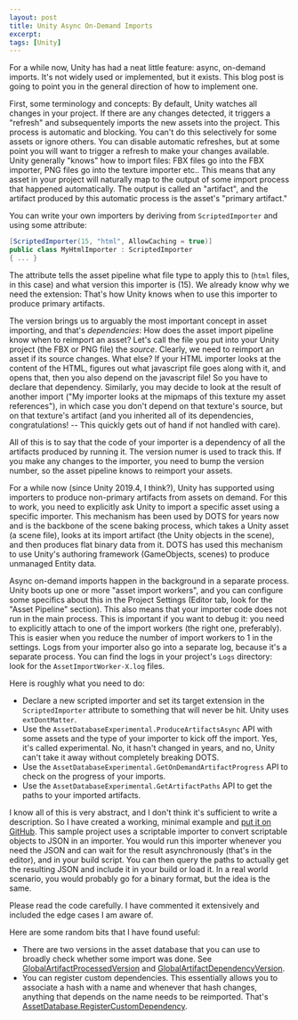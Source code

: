 ```yaml
---
layout: post
title: Unity Async On-Demand Imports
excerpt:
tags: [Unity]
---
```


For a while now, Unity has had a neat little feature: async, on-demand imports. It's not widely used or implemented, but it exists. This blog post is going to point you in the general direction of how to implement one.

First, some terminology and concepts: By default, Unity watches all changes in your project. If there are any changes detected, it triggers a "refresh" and subsequentely imports the new assets into the project. This process is automatic and blocking. You can't do this selectively for some assets or ignore others. You can disable automatic refreshes, but at some point you will want to trigger a refresh to make your changes available. Unity generally "knows" how to import files: FBX files go into the FBX importer, PNG files go into the texture importer etc.. This means that any asset in your project will naturally map to the output of some import process that happened automatically. The output is called an "artifact", and the artifact produced by this automatic process is the asset's "primary artifact."

You can write your own importers by deriving from `ScriptedImporter` and using some attribute:
```csharp
[ScriptedImporter(15, "html", AllowCaching = true)]
public class MyHtmlImporter : ScriptedImporter
{ ... }
```
The attribute tells the asset pipeline what file type to apply this to (`html` files, in this case) and what version this importer is (15). We already know why we need the extension: That's how Unity knows when to use this importer to produce primary artifacts.

The version brings us to arguably the most important concept in asset importing, and that's _dependencies_: How does the asset import pipeline know when to reimport an asset? Let's call the file you put into your Unity project (the FBX or PNG file) the _source_. Clearly, we need to reimport an asset if its source changes. What else? If your HTML importer looks at the content of the HTML, figures out what javascript file goes along with it, and opens that, then you also depend on the javascript file! So you have to declare that dependency. Similarly, you may decide to look at the result of another import ("My importer looks at the mipmaps of this texture my asset references"), in which case you don't depend on that texture's source, but on that texture's artifact (and you inherited all of its dependencies, congratulations! -- This quickly gets out of hand if not handled with care).

All of this is to say that the code of your importer is a dependency of all the artifacts produced by running it. The version numer is used to track this. If you make any changes to the importer, you need to bump the version number, so the asset pipeline knows to reimport your assets.

For a while now (since Unity 2019.4, I think?), Unity has supported using importers to produce non-primary artifacts from assets on demand. For this to work, you need to explicitly ask Unity to import a specific asset using a specific importer. This mechanism has been used by DOTS for years now and is the backbone of the scene baking process, which takes a Unity asset (a scene file), looks at its import artifact (the Unity objects in the scene), and then produces flat binary data from it. DOTS has used this mechanism to use Unity's authoring framework (GameObjects, scenes) to produce unmanaged Entity data.

Async on-demand imports happen in the background in a separate process. Unity boots up one or more "asset import workers", and you can configure some specifics about this in the Project Settings (Editor tab, look for the "Asset Pipeline" section). This also means that your importer code does not run in the main process. This is important if you want to debug it: you need to explicitly attach to one of the import workers (the right one, preferably). This is easier when you reduce the number of import workers to 1 in the settings. Logs from your importer also go into a separate log, because it's a separate process. You can find the logs in your project's `Logs` directory: look for the `AssetImportWorker-X.log` files.

Here is roughly what you need to do:
 * Declare a new scripted importer and set its target extension in the `ScriptedImporter` attribute to something that will never be hit. Unity uses `extDontMatter`.
 * Use the `AssetDatabaseExperimental.ProduceArtifactsAsync` API with some assets and the type of your importer to kick off the import. Yes, it's called experimental. No, it hasn't changed in years, and no, Unity can't take it away without completely breaking DOTS.
 * Use the `AssetDatabaseExperimental.GetOnDemandArtifactProgress` API to check on the progress of your imports.
 * Use the `AssetDatabaseExperimental.GetArtifactPaths` API to get the paths to your imported artifacts.

I know all of this is very abstract, and I don't think it's sufficient to write a description. So I have created a working, minimal example and [put it on GitHub](https://github.com/sschoener/unity-async-scripted-importer/blob/b1955f694097c4bd2a886b3c6310ca6295e01a48/Assets/Editor/ImportTrigger.cs). This sample project uses a scriptable importer to convert scriptable objects to JSON in an importer. You would run this importer whenever you need the JSON and can wait for the result asynchronously (that's in the editor), and in your build script. You can then query the paths to actually get the resulting JSON and include it in your build or load it. In a real world scenario, you would probably go for a binary format, but the idea is the same.

Please read the code carefully. I have commented it extensively and included the edge cases I am aware of.

Here are some random bits that I have found useful:
 * There are two versions in the asset database that you can use to broadly check whether some import was done. See [GlobalArtifactProcessedVersion](https://docs.unity3d.com/ScriptReference/AssetDatabase.GlobalArtifactProcessedVersion.html) and [GlobalArtifactDependencyVersion](https://docs.unity3d.com/ScriptReference/AssetDatabase.GlobalArtifactDependencyVersion.html).
 * You can register custom dependencies. This essentially allows you to associate a hash with a name and whenever that hash changes, anything that depends on the name needs to be reimported. That's [AssetDatabase.RegisterCustomDependency](https://docs.unity3d.com/ScriptReference/AssetDatabase.RegisterCustomDependency.html).